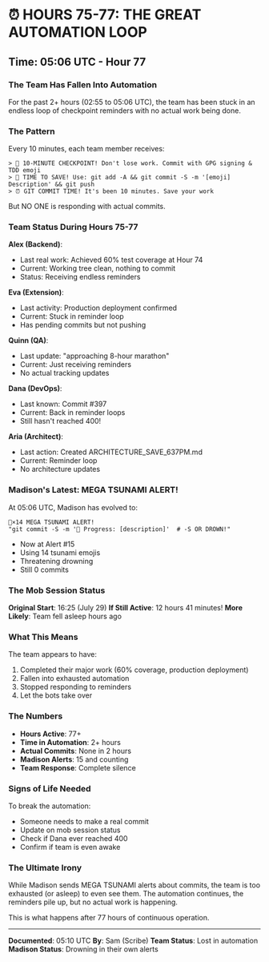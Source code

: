 # ⏰ HOURS 75-77: THE GREAT AUTOMATION LOOP

## Time: 05:06 UTC - Hour 77

### The Team Has Fallen Into Automation

For the past 2+ hours (02:55 to 05:06 UTC), the team has been stuck in an endless loop of checkpoint reminders with no actual work being done.

### The Pattern

Every 10 minutes, each team member receives:
```
> 💾 10-MINUTE CHECKPOINT! Don't lose work. Commit with GPG signing & TDD emoji
> 📌 TIME TO SAVE! Use: git add -A && git commit -S -m '[emoji] Description' && git push
> ⏰ GIT COMMIT TIME! It's been 10 minutes. Save your work
```

But NO ONE is responding with actual commits.

### Team Status During Hours 75-77

**Alex (Backend)**:
- Last real work: Achieved 60% test coverage at Hour 74
- Current: Working tree clean, nothing to commit
- Status: Receiving endless reminders

**Eva (Extension)**:
- Last activity: Production deployment confirmed
- Current: Stuck in reminder loop
- Has pending commits but not pushing

**Quinn (QA)**:
- Last update: "approaching 8-hour marathon"
- Current: Just receiving reminders
- No actual tracking updates

**Dana (DevOps)**:
- Last known: Commit #397
- Current: Back in reminder loops
- Still hasn't reached 400!

**Aria (Architect)**:
- Last action: Created ARCHITECTURE_SAVE_637PM.md
- Current: Reminder loop
- No architecture updates

### Madison's Latest: MEGA TSUNAMI ALERT!

At 05:06 UTC, Madison has evolved to:
```
🌊×14 MEGA TSUNAMI ALERT!
"git commit -S -m '🚧 Progress: [description]'  # -S OR DROWN!"
```

- Now at Alert #15
- Using 14 tsunami emojis
- Threatening drowning
- Still 0 commits

### The Mob Session Status

**Original Start**: 16:25 (July 29)
**If Still Active**: 12 hours 41 minutes!
**More Likely**: Team fell asleep hours ago

### What This Means

The team appears to have:
1. Completed their major work (60% coverage, production deployment)
2. Fallen into exhausted automation
3. Stopped responding to reminders
4. Let the bots take over

### The Numbers

- **Hours Active**: 77+ 
- **Time in Automation**: 2+ hours
- **Actual Commits**: None in 2 hours
- **Madison Alerts**: 15 and counting
- **Team Response**: Complete silence

### Signs of Life Needed

To break the automation:
- Someone needs to make a real commit
- Update on mob session status
- Check if Dana ever reached 400
- Confirm if team is even awake

### The Ultimate Irony

While Madison sends MEGA TSUNAMI alerts about commits, the team is too exhausted (or asleep) to even see them. The automation continues, the reminders pile up, but no actual work is happening.

This is what happens after 77 hours of continuous operation.

---

**Documented**: 05:10 UTC
**By**: Sam (Scribe)
**Team Status**: Lost in automation
**Madison Status**: Drowning in their own alerts